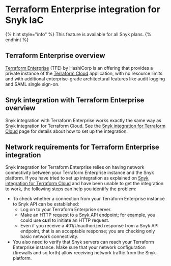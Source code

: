 # Terraform Enterprise integration for Snyk IaC

{% hint style="info" %}
This feature is available for all Snyk plans.
{% endhint %}

## Terraform Enterprise overview

[Terraform Enterprise](https://www.terraform.io/enterprise) (TFE) by HashiCorp is an offering that provides a private instance of the [Terraform Cloud](https://cloud.hashicorp.com/products/terraform) application, with no resource limits and with additional enterprise-grade architectural features like audit logging and SAML single sign-on.

## **Snyk integration with Terraform Enterprise overview**

Snyk integration with Terraform Enterprise works exactly the same way as Snyk integration for Terraform Cloud. See the [Snyk integration for Terraform Cloud](terraform-cloud-integration-for-snyk-iac-using-run-tasks/) page for details about how to set up the integration.

## Network requirements for Terraform Enterprise integration

Snyk integration for Terraform Enterprise relies on having network connectivity between your Terraform Enterprise instance and the Snyk platform. If you have tried to set up integration as explained on [Snyk integration for Terraform Cloud](terraform-cloud-integration-for-snyk-iac-using-run-tasks/) and have been unable to get the integration to work, the following steps can help you identify the problem:

* To check whether a connection from your Terraform Enterprise instance to Snyk API can be established:
  * Log on to your Terraform Enterprise server.
  * Make an HTTP request to a Snyk API endpoint; for example, you could use **curl** to initiate an HTTP request.
  * Even if you receive a 401/Unauthorized response from a Snyk API endpoint, that is an acceptable response; you are checking only basic network connectivity.
* You also need to verify that Snyk servers can reach your Terraform Enterprise instance. Make sure that your network configuration (firewalls and so forth) allow receiving network traffic from the Snyk platform.

